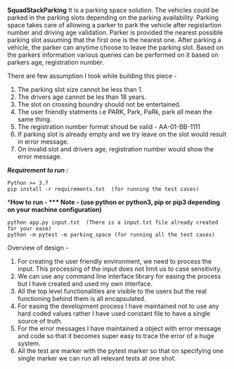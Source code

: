 **SquadStackParking**
It is a parking space solution. The vehicles could be parked in the parking slots depending on the parking availability.
Parking space takes care of allowing a parker to park the vehicle after registartion number and driving age validation.
Parker is provided the nearest possible parking slot asuuming that the first one is the nearest one.
After parking a vehicle, the parker can anytime choose to leave the parking slot.
Based on the parkers information various queries can be performed on it based on parkers age, registration number.

There are few assumption I took while building this piece - 
1. The parking slot size cannot be less than 1.
2. The drivers age cannot be les than 18 years.
3. The slot on crossing boundry should not be entertained.
4. The user friendly statments i.e PARK, Park, PaRk, park all mean the same thing.
5. The registration number format shoud be valid - AA-01-BB-1111
6. If parking slot is already empty and we try leave on the slot would result in error message.
7. On invalid slot and drivers age, registration number would show the error message.

***Requirement to run :***
```
Python >= 3.7
pip install -r requirements.txt  (for running the test cases)
```

***How to run - ***
Note - (use python or python3, pip or pip3 depending on your machine configuration)**
```
python app.py input.txt  (There is a input.txt file already created for your ease)
python -m pytest -m parking_space (for running all the test cases)
```

Overview of design - 
1. For creating the user friendly environment, we need to process the input. This processing of the input does not limit us to case sensitivity.
2. We can use any command line interface library for easing the process but I have created and used my own interface.
3. All the top level functionalities are visible to the users but the real functioning behind them is all encapsulated.
4. For easing the development process I have maintained not to use any hard coded values rather I have used constant file to have a single source of truth.
5. For the error messages I have maintained a object with error message and code so that it becomes super easy to trace the error of a huge system.
6. All the test are marker with the pytest marker so that on specifying one single marker we can run all relevant tests at one shot.
